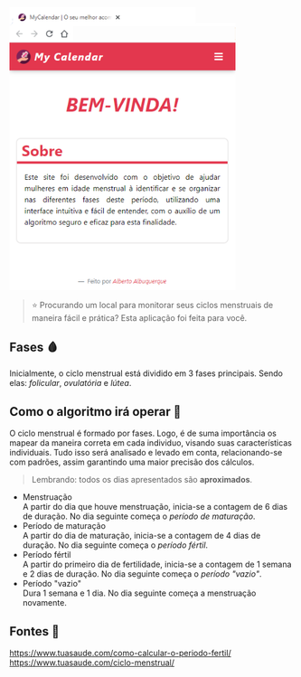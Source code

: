 <img src="./screenshot-homepage.png" alt="Screenshot de exemplo - Homepage" style="width: 400px;">

> ⭐ Procurando um local para monitorar seus ciclos menstruais de maneira fácil e prática? Esta aplicação foi feita para você.

## <b> Fases 🩸</b>
Inicialmente, o ciclo menstrual está dividido em 3 fases principais. Sendo elas: _folicular_, _ovulatória_ e _lútea_.

## Como o algoritmo irá operar 🔁
O ciclo menstrual é formado por fases. Logo, é de suma importância os mapear da maneira correta em cada individuo, visando suas características individuais. Tudo isso será analisado e levado em conta, relacionando-se com padrões, assim garantindo uma maior precisão dos cálculos.
> Lembrando: todos os dias apresentados são **aproximados**.
- Menstruação  
A partir do dia que houve menstruação, inicia-se a contagem de 6 dias de duração. No dia seguinte começa o _período de maturação_.
-  Período de maturação  
A partir do dia de maturação, inicia-se a contagem de 4 dias de duração. No dia seguinte começa o _período fértil_. 
- Período fértil  
A partir do primeiro dia de fertilidade, inicia-se a contagem de 1 semana e 2 dias de duração. No dia seguinte começa o _período "vazio"_.
- Período "vazio"  
Dura 1 semana e 1 dia. No dia seguinte começa a menstruação novamente.

## Fontes 💬
https://www.tuasaude.com/como-calcular-o-periodo-fertil/  
https://www.tuasaude.com/ciclo-menstrual/
